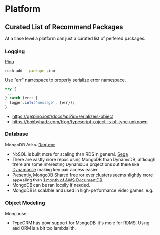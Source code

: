 # Platform

## Curated List of Recommend Packages

At a base level a platform can just a curated list of perfered packages.

### Logging

[Pino](https://github.com/pinojs/pino)

```bash
rush add --package pino
```

Use "err" namespace to properly serialize error namespace.

```typescript
try {
 ...
} catch (err) {
  logger.info('message', {err});
}
```

- https://getpino.io/#/docs/api?id=serializers-object
- https://bobbyhadz.com/blog/typescript-object-is-of-type-unknown

### Database

MongoDB Atlas. [Register](https://www.mongodb.com/cloud/atlas/register)

- NoSQL is built more for scaling than RDS in general.
  [Sega](https://www.mongodb.com/blog/post/sega-hardlight-migrates-atlas-simplify-ops-improve-experience-mobile-gamers).
- There are vastly more repos using MongoDB than DynamoDB, although there are
  some interesting DynamoDB projections out there like
  [Dynamoose](https://dynamoosejs.com/guide/Item) making key pair access easier.
- Presently, MongoDB Shared free for ever clusters seems slightly more appealing
  than [1 month of AWS DocumentDB](https://aws.amazon.com/documentdb/pricing/).
- MongoDB can be ran locally if needed.
- MongoDB is scalable and used in high-performance video games. e.g.

### Object Modeling

Mongoose

- TypeORM has poor support for MongoDB; it's more for RDMS. Using and ORM is a
  bit too lambdalith.

